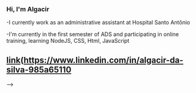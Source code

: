 ### Hi, I'm Algacir


-I currently work as an administrative assistant at Hospital Santo Antônio

-I'm currently in the first semester of ADS and participating in online training, learning NodeJS, CSS, Html, JavaScript

[link](algacir.ds@gmail.com)(https://www.linkedin.com/in/algacir-da-silva-985a65110
-  
-->
